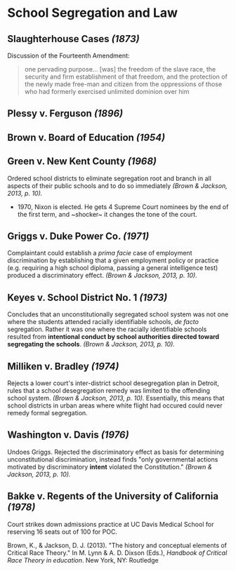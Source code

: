 # School Segregation and Law

## Slaughterhouse Cases *(1873)*
Discussion of the Fourteenth Amendment:
> one pervading purpose... [was] the freedom of the slave race, the security and firm establishment of that freedom, and the protection of the newly made free-man and citizen from the oppressions of those who had formerly exercised unlimited dominion over him

## Plessy v. Ferguson *(1896)*


## Brown v. Board of Education *(1954)*

## Green v. New Kent County *(1968)*
Ordered school districts to eliminate segregation root and branch in all aspects of their public schools and to do so immediately *(Brown & Jackson, 2013, p. 10).*

- 1970, Nixon is elected. He gets 4 Supreme Court nominees by the end of the first term, and ~shocker~ it changes the tone of the court. 

## Griggs v. Duke Power Co. *(1971)*
Complaintant could establish a *prima facie* case of employment discrimination by establishing that a given employment policy or practice (e.g. requiring a high school diploma, passing a general intelligence test) produced a discriminatory effect. *(Brown & Jackson, 2013, p. 10).*

## Keyes v. School District No. 1 *(1973)*
Concludes that an unconstitutionally segregated school system was not one where the students attended racially identifiable schools, *de facto* segregation. Rather it was one where the racially identifiable schools resulted from **intentional conduct by school authorities directed toward segregating the schools**. *(Brown & Jackson, 2013, p. 10).*

## Milliken v. Bradley *(1974)*
Rejects a lower court's inter-district school desegregation plan in Detroit, rules that a school desegregation remedy was limited to the offending school system. *(Brown & Jackson, 2013, p. 10).* Essentially, this means that school districts in urban areas where white flight had occured could never remedy formal segregation. 

## Washington v. Davis *(1976)*
Undoes Griggs. Rejected the discriminatory effect as basis for determining unconstitutional discrimination, instead finds "only governmental actions motivated by discriminatory **intent** violated the Constitution." *(Brown & Jackson, 2013, p. 10).*

## Bakke v. Regents of the University of California *(1978)*
Court strikes down admissions practice at UC Davis Medical School for reserving 16 seats out of 100 for POC.

Brown, K., & Jackson, D. J. (2013). "The history and conceptual elements of Critical Race Theory." In M. Lynn & A. D. Dixson (Eds.), *Handbook of Critical Race Theory in education*. New York, NY: Routledge 